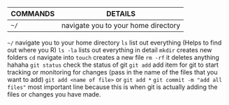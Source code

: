 
| COMMANDS | DETAILS |
| -------------- | ---------- |
| `~/` | navigate you to your home directory |


`~/`			navigate you to your home directory
`ls`			list out everything (Helps to find out where you R)
`ls -la`			lists out everything in detail
`mkdir`			creates new folders
`cd`			navigate into <name of the directory>
`touch`			creates a new file
`rm -rf`	<name> 	it deletes anything hahaha
`git status`  check the status of git
`git add`     add item for git to start tracking or monitoring for changes (pass in the name of the files that you want to add) `git add <name of file>` or `git add *`
`git commit -m "add all files"` most important line because this is when git is actually adding the files or changes you have made. 
